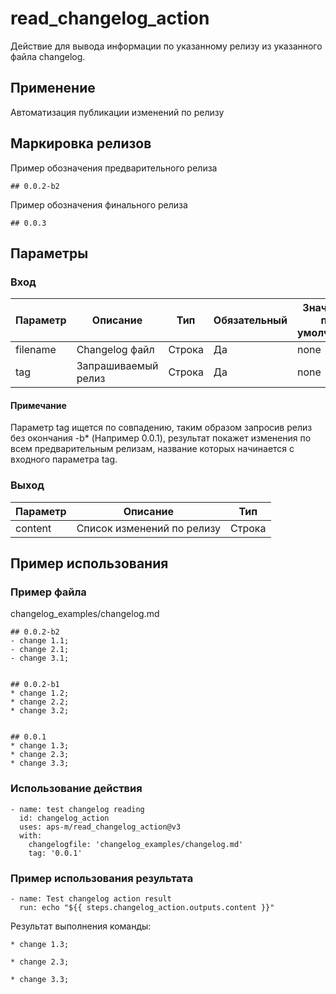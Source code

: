 # read_changelog_action

Действие для вывода информации по указанному релизу из указанного файла
changelog.

## Применение

Автоматизация публикации изменений по релизу

## Маркировка релизов

Пример обозначения предварительного релиза

```
## 0.0.2-b2
```

Пример обозначения финального релиза

```
## 0.0.3
```

## Параметры

### Вход

| Параметр | Описание            | Тип    | Обязательный | Значение по умолчанию |
| -------- | ------------------- | ------ | ------------ | --------------------- |
| filename | Changelog файл      | Строка | Да           | none                  |
| tag      | Запрашиваемый релиз | Строка | Да           | none                  |

#### Примечание

Параметр tag ищется по совпадению, таким образом запросив релиз без окончания
-b\* (Например 0.0.1), результат покажет изменения по всем предварительным
релизам, название которых начинается с входного параметра tag.

### Выход

| Параметр | Описание                   | Тип    |
| -------- | -------------------------- | ------ |
| content  | Список изменений по релизу | Строка |

## Пример использования

### Пример файла

changelog_examples/changelog.md

```
## 0.0.2-b2
- change 1.1;
- change 2.1;
- change 3.1;


## 0.0.2-b1
* change 1.2;
* change 2.2;
* change 3.2;


## 0.0.1
* change 1.3;
* change 2.3;
* change 3.3;
```

### Использование действия

```
- name: test changelog reading
  id: changelog_action
  uses: aps-m/read_changelog_action@v3
  with:
    changelogfile: 'changelog_examples/changelog.md'
    tag: '0.0.1'
```

### Пример использования результата

```
- name: Test changelog action result
  run: echo "${{ steps.changelog_action.outputs.content }}"
```

Результат выполнения команды:

```
* change 1.3;

* change 2.3;

* change 3.3;
```
